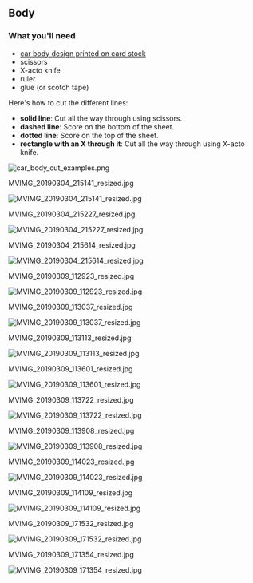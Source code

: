 ## Body

### What you'll need
- [car body design printed on card stock](../../design_body/car_body_CUT.pdf)
- scissors
- X-acto knife
- ruler
- glue (or scotch tape)

Here's how to cut the different lines:

- **solid line**: Cut all the way through using scissors.
- **dashed line**: Score on the bottom of the sheet.
- **dotted line**: Score on the top of the sheet.
- **rectangle with an X through it**: Cut all the way through using X-acto knife.

![car_body_cut_examples.png](imgs_body/car_body_cut_examples.png)

MVIMG_20190304_215141_resized.jpg

![MVIMG_20190304_215141_resized.jpg](imgs_body/MVIMG_20190304_215141_resized.jpg)

MVIMG_20190304_215227_resized.jpg

![MVIMG_20190304_215227_resized.jpg](imgs_body/MVIMG_20190304_215227_resized.jpg)

MVIMG_20190304_215614_resized.jpg

![MVIMG_20190304_215614_resized.jpg](imgs_body/MVIMG_20190304_215614_resized.jpg)

MVIMG_20190309_112923_resized.jpg

![MVIMG_20190309_112923_resized.jpg](imgs_body/MVIMG_20190309_112923_resized.jpg)

MVIMG_20190309_113037_resized.jpg

![MVIMG_20190309_113037_resized.jpg](imgs_body/MVIMG_20190309_113037_resized.jpg)

MVIMG_20190309_113113_resized.jpg

![MVIMG_20190309_113113_resized.jpg](imgs_body/MVIMG_20190309_113113_resized.jpg)

MVIMG_20190309_113601_resized.jpg

![MVIMG_20190309_113601_resized.jpg](imgs_body/MVIMG_20190309_113601_resized.jpg)

MVIMG_20190309_113722_resized.jpg

![MVIMG_20190309_113722_resized.jpg](imgs_body/MVIMG_20190309_113722_resized.jpg)

MVIMG_20190309_113908_resized.jpg

![MVIMG_20190309_113908_resized.jpg](imgs_body/MVIMG_20190309_113908_resized.jpg)

MVIMG_20190309_114023_resized.jpg

![MVIMG_20190309_114023_resized.jpg](imgs_body/MVIMG_20190309_114023_resized.jpg)

MVIMG_20190309_114109_resized.jpg

![MVIMG_20190309_114109_resized.jpg](imgs_body/MVIMG_20190309_114109_resized.jpg)

MVIMG_20190309_171532_resized.jpg

![MVIMG_20190309_171532_resized.jpg](imgs_body/MVIMG_20190309_171532_resized.jpg)

MVIMG_20190309_171354_resized.jpg

![MVIMG_20190309_171354_resized.jpg](imgs_body/MVIMG_20190309_171354_resized.jpg)
